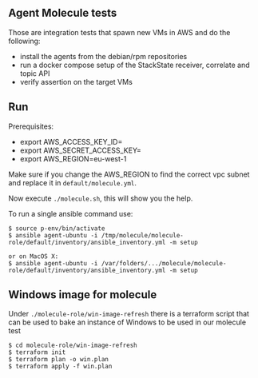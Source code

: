 Agent Molecule tests
--------------------

Those are integration tests that spawn new VMs in AWS and do the following:

* install the agents from the debian/rpm repositories
* run a docker compose setup of the StackState receiver, correlate and topic API
* verify assertion on the target VMs

## Run

Prerequisites:

* export AWS_ACCESS_KEY_ID=
* export AWS_SECRET_ACCESS_KEY=
* export AWS_REGION=eu-west-1

Make sure if you change the AWS_REGION to find the correct vpc subnet and replace it in `default/molecule.yml`.

Now execute `./molecule.sh`, this will show you the help.

To run a single ansible command use:

    $ source p-env/bin/activate
    $ ansible agent-ubuntu -i /tmp/molecule/molecule-role/default/inventory/ansible_inventory.yml -m setup
    
    or on MacOS X:
    $ ansible agent-ubuntu -i /var/folders/.../molecule/molecule-role/default/inventory/ansible_inventory.yml -m setup


## Windows image for molecule

Under `./molecule-role/win-image-refresh` there is a terraform script that can be used to bake an instance of Windows to be used in our molecule test

    $ cd molecule-role/win-image-refresh
    $ terraform init
    $ terraform plan -o win.plan
    $ terraform apply -f win.plan

